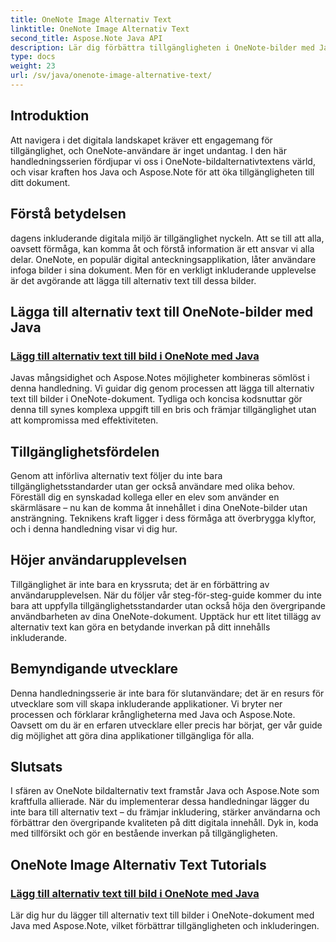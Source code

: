 ```yaml
---
title: OneNote Image Alternativ Text
linktitle: OneNote Image Alternativ Text
second_title: Aspose.Note Java API
description: Lär dig förbättra tillgängligheten i OneNote-bilder med Java med Aspose.Note. Lägg till alternativ text utan ansträngning för att öka inkluderingen och förbättra användarupplevelsen.
type: docs
weight: 23
url: /sv/java/onenote-image-alternative-text/
---
```

## Introduktion

Att navigera i det digitala landskapet kräver ett engagemang för tillgänglighet, och OneNote-användare är inget undantag. I den här handledningsserien fördjupar vi oss i OneNote-bildalternativtextens värld, och visar kraften hos Java och Aspose.Note för att öka tillgängligheten till ditt dokument.

## Förstå betydelsen
dagens inkluderande digitala miljö är tillgänglighet nyckeln. Att se till att alla, oavsett förmåga, kan komma åt och förstå information är ett ansvar vi alla delar. OneNote, en populär digital anteckningsapplikation, låter användare infoga bilder i sina dokument. Men för en verkligt inkluderande upplevelse är det avgörande att lägga till alternativ text till dessa bilder.

## Lägga till alternativ text till OneNote-bilder med Java
### [Lägg till alternativ text till bild i OneNote med Java](./add-alternative-text-to-image/)
Javas mångsidighet och Aspose.Notes möjligheter kombineras sömlöst i denna handledning. Vi guidar dig genom processen att lägga till alternativ text till bilder i OneNote-dokument. Tydliga och koncisa kodsnuttar gör denna till synes komplexa uppgift till en bris och främjar tillgänglighet utan att kompromissa med effektiviteten.

## Tillgänglighetsfördelen
Genom att införliva alternativ text följer du inte bara tillgänglighetsstandarder utan ger också användare med olika behov. Föreställ dig en synskadad kollega eller en elev som använder en skärmläsare – nu kan de komma åt innehållet i dina OneNote-bilder utan ansträngning. Teknikens kraft ligger i dess förmåga att överbrygga klyftor, och i denna handledning visar vi dig hur.

## Höjer användarupplevelsen
Tillgänglighet är inte bara en kryssruta; det är en förbättring av användarupplevelsen. När du följer vår steg-för-steg-guide kommer du inte bara att uppfylla tillgänglighetsstandarder utan också höja den övergripande användbarheten av dina OneNote-dokument. Upptäck hur ett litet tillägg av alternativ text kan göra en betydande inverkan på ditt innehålls inkluderande.

## Bemyndigande utvecklare
Denna handledningsserie är inte bara för slutanvändare; det är en resurs för utvecklare som vill skapa inkluderande applikationer. Vi bryter ner processen och förklarar krångligheterna med Java och Aspose.Note. Oavsett om du är en erfaren utvecklare eller precis har börjat, ger vår guide dig möjlighet att göra dina applikationer tillgängliga för alla.

## Slutsats
I sfären av OneNote bildalternativ text framstår Java och Aspose.Note som kraftfulla allierade. När du implementerar dessa handledningar lägger du inte bara till alternativ text – du främjar inkludering, stärker användarna och förbättrar den övergripande kvaliteten på ditt digitala innehåll. Dyk in, koda med tillförsikt och gör en bestående inverkan på tillgängligheten.
## OneNote Image Alternativ Text Tutorials
### [Lägg till alternativ text till bild i OneNote med Java](./add-alternative-text-to-image/)
Lär dig hur du lägger till alternativ text till bilder i OneNote-dokument med Java med Aspose.Note, vilket förbättrar tillgängligheten och inkluderingen.
